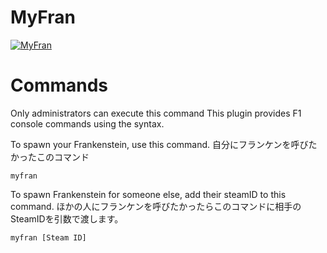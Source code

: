 # MyFran
[![MyFran](http://img.youtube.com/vi/fxh1vNspXIM/0.jpg)](https://www.youtube.com/watch?v=fxh1vNspXIM)

# Commands
Only administrators can execute this command
This plugin provides F1 console commands using the syntax.

To spawn your Frankenstein, use this command.
自分にフランケンを呼びたかったこのコマンド
```
myfran
```

To spawn Frankenstein for someone else, add their steamID to this command.
ほかの人にフランケンを呼びたかったらこのコマンドに相手のSteamIDを引数で渡します。
```
myfran [Steam ID]
```
